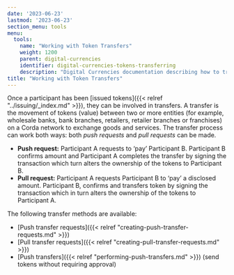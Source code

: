 ```yaml
---
date: '2023-06-23'
lastmod: '2023-06-23'
section_menu: tools
menu:
  tools:
    name: "Working with Token Transfers"
    weight: 1200
    parent: digital-currencies
    identifier: digital-currencies-tokens-transferring
    description: "Digital Currencies documentation describing how to transfer tokens via the GUI"
title: "Working with Token Transfers"
---
```


Once a participant has been [issued tokens]({{< relref "../issuing/_index.md" >}}), they can be involved in transfers. A transfer is the movement of tokens (value) between two or more entities (for example, wholesale banks, bank branches, retailers, retailer branches or franchises) on a Corda network to exchange goods and services. The transfer process can work both ways: both *push requests* and *pull requests* can be made.

* **Push request:** Participant A requests to ‘pay’ Participant B. Participant B confirms amount and Participant A completes the transfer by signing the transaction which turn alters the ownership of the tokens to Participant B. 
* **Pull request:** Participant A requests Participant B to ‘pay’ a disclosed amount. Participant B, confirms and transfers token by signing the transaction which in turn alters the ownership of the tokens to Participant A.  

The following transfer methods are available:

* [Push transfer requests]({{< relref "creating-push-transfer-requests.md" >}})
* [Pull transfer requests]({{< relref "creating-pull-transfer-requests.md" >}})
* [Push transfers]({{< relref "performing-push-transfers.md" >}}) (send tokens without requiring approval)
  